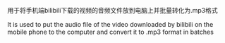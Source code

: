 用于将手机端bilibili下载的视频的音频文件放到电脑上并批量转化为.mp3格式


It is used to put the audio file of the video downloaded by bilibili on the mobile phone to the computer and convert it to .mp3 format in batches
